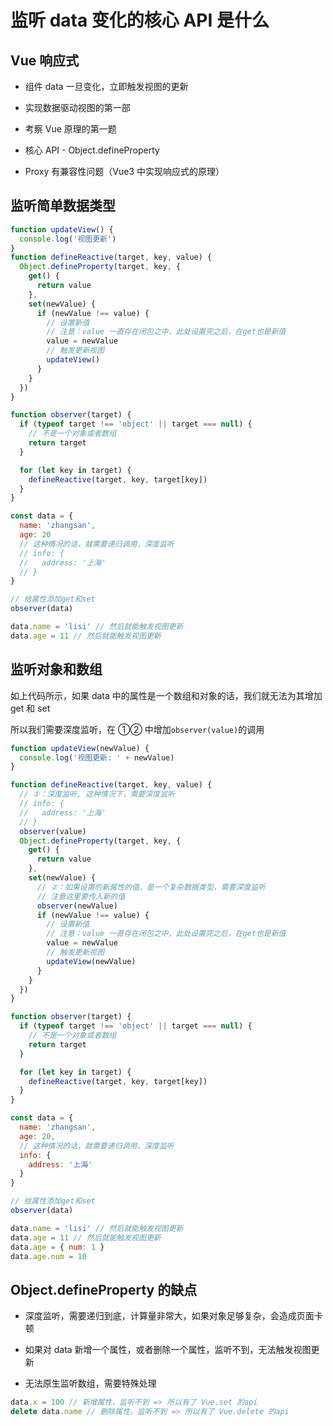 # 监听 data 变化的核心 API 是什么

## Vue 响应式

- 组件 data 一旦变化，立即触发视图的更新

- 实现数据驱动视图的第一部

- 考察 Vue 原理的第一题

- 核心 API - Object.defineProperty

- Proxy 有兼容性问题（Vue3 中实现响应式的原理）

## 监听简单数据类型

```js
function updateView() {
  console.log('视图更新')
}
function defineReactive(target, key, value) {
  Object.defineProperty(target, key, {
    get() {
      return value
    },
    set(newValue) {
      if (newValue !== value) {
        // 设置新值
        // 注意：value 一直存在闭包之中，此处设置完之后，在get也是新值
        value = newValue
        // 触发更新视图
        updateView()
      }
    }
  })
}

function observer(target) {
  if (typeof target !== 'object' || target === null) {
    // 不是一个对象或者数组
    return target
  }

  for (let key in target) {
    defineReactive(target, key, target[key])
  }
}

const data = {
  name: 'zhangsan',
  age: 20
  // 这种情况的话，就需要递归调用，深度监听
  // info: {
  //   address: '上海'
  // }
}

// 给属性添加get和set
observer(data)

data.name = 'lisi' // 然后就能触发视图更新
data.age = 11 // 然后就能触发视图更新
```

## 监听对象和数组

如上代码所示，如果 data 中的属性是一个数组和对象的话，我们就无法为其增加 get 和 set

所以我们需要深度监听，在 ①② 中增加`observer(value)`的调用

```js
function updateView(newValue) {
  console.log('视图更新: ' + newValue)
}

function defineReactive(target, key, value) {
  // ①：深度监听, 这种情况下，需要深度监听
  // info: {
  //   address: '上海'
  // }
  observer(value)
  Object.defineProperty(target, key, {
    get() {
      return value
    },
    set(newValue) {
      // ②：如果设置的新属性的值，是一个复杂数据类型，需要深度监听
      // 注意这里要传入新的值
      observer(newValue)
      if (newValue !== value) {
        // 设置新值
        // 注意：value 一直存在闭包之中，此处设置完之后，在get也是新值
        value = newValue
        // 触发更新视图
        updateView(newValue)
      }
    }
  })
}

function observer(target) {
  if (typeof target !== 'object' || target === null) {
    // 不是一个对象或者数组
    return target
  }

  for (let key in target) {
    defineReactive(target, key, target[key])
  }
}

const data = {
  name: 'zhangsan',
  age: 20,
  // 这种情况的话，就需要递归调用，深度监听
  info: {
    address: '上海'
  }
}

// 给属性添加get和set
observer(data)

data.name = 'lisi' // 然后就能触发视图更新
data.age = 11 // 然后就能触发视图更新
data.age = { num: 1 }
data.age.num = 10
```

## Object.defineProperty 的缺点

- 深度监听，需要递归到底，计算量非常大，如果对象足够复杂，会造成页面卡顿

- 如果对 data 新增一个属性，或者删除一个属性，监听不到，无法触发视图更新

- 无法原生监听数组，需要特殊处理

```js
data.x = 100 // 新增属性，监听不到 => 所以有了 Vue.set 的api
delete data.name // 删除属性，监听不到 => 所以有了 Vue.delete 的api
```
